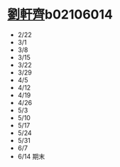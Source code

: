 # [**劉軒齊**](https://ceiba.ntu.edu.tw/course_admin/user/?op=stu_person&stu=b02106014&sort=)**b02106014**

* 2/22
* 3/1
* 3/8
* 3/15
* 3/22
* 3/29
* 4/5
* 4/12
* 4/19
* 4/26
* 5/3
* 5/10
* 5/17
* 5/24
* 5/31
* 6/7
* 6/14 期末





